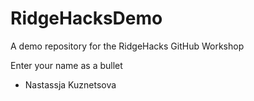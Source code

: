 # RidgeHacksDemo
A demo repository for the RidgeHacks GitHub Workshop

Enter your name as a bullet

* Nastassja Kuznetsova
